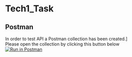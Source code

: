 # Tech1_Task

## Postman
In order to test API a Postman collection has been created.]\
Please open the collection by clicking this button below\
[![Run in Postman](https://run.pstmn.io/button.svg)](https://app.getpostman.com/run-collection/b9ac5bf045008f07fc4a)
